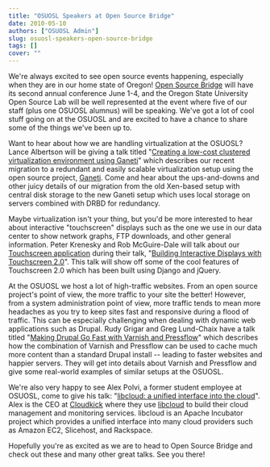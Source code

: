 ```yaml
---
title: "OSUOSL Speakers at Open Source Bridge"
date: 2010-05-10
authors: ["OSUOSL Admin"]
slug: osuosl-speakers-open-source-bridge
tags: []
cover: ""
---
```


We're always excited to see open source events happening, especially when they are in our home state of Oregon!
[Open Source Bridge](http://opensourcebridge.org/) will have its second annual conference June 1-4, and the Oregon State
University Open Source Lab will be well represented at the event where five of our staff (plus one OSUOSL alumnus) will
be speaking. We've got a lot of cool stuff going on at the OSUOSL and are excited to have a chance to share some of the
things we've been up to.

Want to hear about how we are handling virtualization at the OSUOSL? Lance Albertson will be giving a talk titled
"[Creating a low-cost clustered virtualization environment using Ganeti](http://opensourcebridge.org/sessions/368)"
which describes our recent migration to a redundant and easily scalable virtualization setup using the open source
project, [Ganeti](http://code.google.com/p/ganeti/). Come and hear about the ups-and-downs and other juicy details of
our migration from the old Xen-based setup with central disk storage to the new Ganeti setup which uses local storage on
servers combined with DRBD for redundancy.

Maybe virtualization isn't your thing, but you'd be more interested to hear about interactive "touchscreen" displays
such as the one we use in our data center to show network graphs, FTP downloads, and other general information. Peter
Krenesky and Rob McGuire-Dale will talk about our [Touchscreen application](http://trac.osuosl.org/trac/touchscreen)
during their talk, "[Building Interactive Displays with Touchscreen 2.0](http://opensourcebridge.org/sessions/404)".
This talk will show off some of the cool features of Touchscreen 2.0 which has been built using Django and jQuery.

At the OSUOSL we host a lot of high-traffic websites. From an open source project's point of view, the more traffic to
your site the better! However, from a system administration point of view, more traffic tends to mean more headaches as
you try to keep sites fast and responsive during a flood of traffic. This can be especially challenging when dealing
with dynamic web applications such as Drupal. Rudy Grigar and Greg Lund-Chaix have a talk titled
"[Making Drupal Go Fast with Varnish and Pressflow](http://opensourcebridge.org/sessions/309)" which describes how the
combination of Varnish and Pressflow can be used to cache much more content than a standard Drupal install -- leading to
faster websites and happier servers. They will get into details about Varnish and Pressflow and give some real-world
examples of similar setups at the OSUOSL.

We're also very happy to see Alex Polvi, a former student employee at OSUOSL, come to give his talk:
"[libcloud: a unified interface into the cloud](http://opensourcebridge.org/sessions/419)". Alex is the CEO at
[Cloudkick](http://www.cloudkick.com/) where they use [libcloud](http://incubator.apache.org/libcloud/) to build their
cloud management and monitoring services. libcloud is an Apache Incubator project which provides a unified interface
into many cloud providers such as Amazon EC2, Slicehost, and Rackspace.

Hopefully you're as excited as we are to head to Open Source Bridge and check out these and many other great talks. See
you there!
